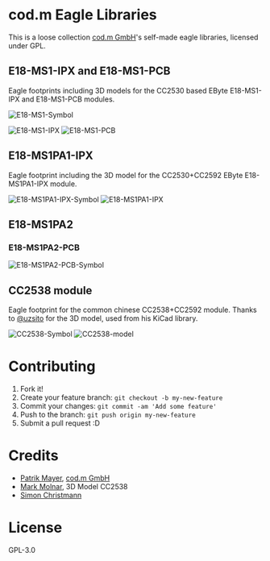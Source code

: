 # cod.m Eagle Libraries
This is a loose collection [cod.m GmbH](https://www.codm.de/)'s self-made eagle libraries, licensed under GPL.

## E18-MS1-IPX and E18-MS1-PCB
Eagle footprints including 3D models for the CC2530 based EByte E18-MS1-IPX and E18-MS1-PCB modules.

![E18-MS1-Symbol](images/e18-ms1-symbol.png)

![E18-MS1-IPX](images/E18-MS1-IPX.jpg)
![E18-MS1-PCB](images/E18-MS1-PCB.jpg)

## E18-MS1PA1-IPX
Eagle footprint including the 3D model for the CC2530+CC2592 EByte E18-MS1PA1-IPX module.

![E18-MS1PA1-IPX-Symbol](images/e18-ms1pa1-ipx-symbol.png)
![E18-MS1PA1-IPX](images/E18-MS1PA1-IPX.jpg)

## E18-MS1PA2

### E18-MS1PA2-PCB

![E18-MS1PA2-PCB-Symbol](images/E18-MS1PA2-PCB-Symbol.png)

## CC2538 module
Eagle footprint for the common chinese CC2538+CC2592 module. Thanks to [@uzsito](https://github.com/uzsito/CC2538-CC2592-kicad-component) for the 3D model, used from his KiCad library.

![CC2538-Symbol](images/cc2538-symbol.png)
![CC2538-model](https://raw.githubusercontent.com/uzsito/CC2538-CC2592-kicad-component/master/graphics/render1.jpg)

# Contributing

1. Fork it!
2. Create your feature branch: `git checkout -b my-new-feature`
3. Commit your changes: `git commit -am 'Add some feature'`
4. Push to the branch: `git push origin my-new-feature`
5. Submit a pull request :D

# Credits
* [Patrik Mayer](https://allgeek.de), [cod.m GmbH](https://www.codm.de)
* [Mark Molnar](https://github.com/uzsito), 3D Model CC2538
* [Simon Christmann](https://github.com/dersimn)


# License
GPL-3.0
